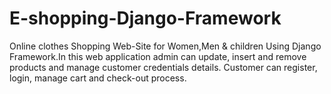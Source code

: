 # E-shopping-Django-Framework
Online clothes Shopping Web-Site for Women,Men & children Using Django Framework.In this web application admin can update, insert and remove products and
manage customer credentials details. Customer can register, login, manage cart and check-out process.

